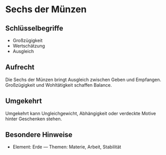 # Sechs der Münzen

## Schlüsselbegriffe
- Großzügigkeit
- Wertschätzung
- Ausgleich

## Aufrecht
Die Sechs der Münzen bringt Ausgleich zwischen Geben und Empfangen. Großzügigkeit und Wohltätigkeit schaffen Balance.

## Umgekehrt
Umgekehrt kann Ungleichgewicht, Abhängigkeit oder verdeckte Motive hinter Geschenken stehen.

## Besondere Hinweise
- Element: Erde — Themen: Materie, Arbeit, Stabilität
